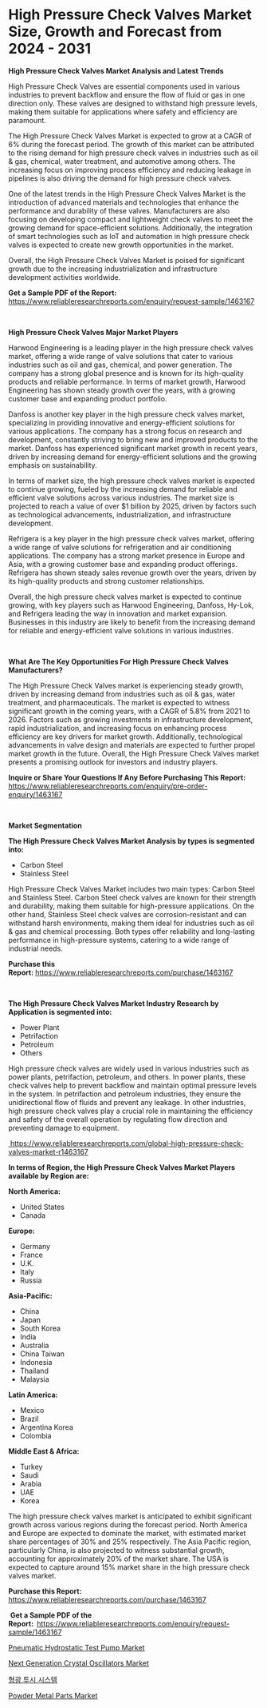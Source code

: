 <p><h1>High Pressure Check Valves Market Size, Growth and Forecast from 2024 - 2031</h1></p><p><strong>High Pressure Check Valves Market Analysis and Latest Trends</strong></p>
<p><p>High Pressure Check Valves are essential components used in various industries to prevent backflow and ensure the flow of fluid or gas in one direction only. These valves are designed to withstand high pressure levels, making them suitable for applications where safety and efficiency are paramount.</p><p>The High Pressure Check Valves Market is expected to grow at a CAGR of 6% during the forecast period. The growth of this market can be attributed to the rising demand for high pressure check valves in industries such as oil & gas, chemical, water treatment, and automotive among others. The increasing focus on improving process efficiency and reducing leakage in pipelines is also driving the demand for high pressure check valves.</p><p>One of the latest trends in the High Pressure Check Valves Market is the introduction of advanced materials and technologies that enhance the performance and durability of these valves. Manufacturers are also focusing on developing compact and lightweight check valves to meet the growing demand for space-efficient solutions. Additionally, the integration of smart technologies such as IoT and automation in high pressure check valves is expected to create new growth opportunities in the market.</p><p>Overall, the High Pressure Check Valves Market is poised for significant growth due to the increasing industrialization and infrastructure development activities worldwide.</p></p>
<p><strong>Get a Sample PDF of the Report:&nbsp;</strong> <a href="https://www.reliableresearchreports.com/enquiry/request-sample/1463167">https://www.reliableresearchreports.com/enquiry/request-sample/1463167</a></p>
<p>&nbsp;</p>
<p><strong>High Pressure Check Valves Major Market Players</strong></p>
<p><p>Harwood Engineering is a leading player in the high pressure check valves market, offering a wide range of valve solutions that cater to various industries such as oil and gas, chemical, and power generation. The company has a strong global presence and is known for its high-quality products and reliable performance. In terms of market growth, Harwood Engineering has shown steady growth over the years, with a growing customer base and expanding product portfolio.</p><p>Danfoss is another key player in the high pressure check valves market, specializing in providing innovative and energy-efficient solutions for various applications. The company has a strong focus on research and development, constantly striving to bring new and improved products to the market. Danfoss has experienced significant market growth in recent years, driven by increasing demand for energy-efficient solutions and the growing emphasis on sustainability.</p><p>In terms of market size, the high pressure check valves market is expected to continue growing, fueled by the increasing demand for reliable and efficient valve solutions across various industries. The market size is projected to reach a value of over $1 billion by 2025, driven by factors such as technological advancements, industrialization, and infrastructure development.</p><p>Refrigera is a key player in the high pressure check valves market, offering a wide range of valve solutions for refrigeration and air conditioning applications. The company has a strong market presence in Europe and Asia, with a growing customer base and expanding product offerings. Refrigera has shown steady sales revenue growth over the years, driven by its high-quality products and strong customer relationships.</p><p>Overall, the high pressure check valves market is expected to continue growing, with key players such as Harwood Engineering, Danfoss, Hy-Lok, and Refrigera leading the way in innovation and market expansion. Businesses in this industry are likely to benefit from the increasing demand for reliable and energy-efficient valve solutions in various industries.</p></p>
<p>&nbsp;</p>
<p><strong>What Are The Key Opportunities For High Pressure Check Valves Manufacturers?</strong></p>
<p><p>The High Pressure Check Valves market is experiencing steady growth, driven by increasing demand from industries such as oil & gas, water treatment, and pharmaceuticals. The market is expected to witness significant growth in the coming years, with a CAGR of 5.8% from 2021 to 2026. Factors such as growing investments in infrastructure development, rapid industrialization, and increasing focus on enhancing process efficiency are key drivers for market growth. Additionally, technological advancements in valve design and materials are expected to further propel market growth in the future. Overall, the High Pressure Check Valves market presents a promising outlook for investors and industry players.</p></p>
<p><strong>Inquire or Share Your Questions If Any Before Purchasing This Report:</strong> <a href="https://www.reliableresearchreports.com/enquiry/pre-order-enquiry/1463167">https://www.reliableresearchreports.com/enquiry/pre-order-enquiry/1463167</a></p>
<p>&nbsp;</p>
<p><strong>Market Segmentation</strong></p>
<p><strong>The High Pressure Check Valves Market Analysis by types is segmented into:</strong></p>
<p><ul><li>Carbon Steel</li><li>Stainless Steel</li></ul></p>
<p><p>High Pressure Check Valves Market includes two main types: Carbon Steel and Stainless Steel. Carbon Steel check valves are known for their strength and durability, making them suitable for high-pressure applications. On the other hand, Stainless Steel check valves are corrosion-resistant and can withstand harsh environments, making them ideal for industries such as oil & gas and chemical processing. Both types offer reliability and long-lasting performance in high-pressure systems, catering to a wide range of industrial needs.</p></p>
<p><strong>Purchase this Report:&nbsp;</strong><a href="https://www.reliableresearchreports.com/purchase/1463167">https://www.reliableresearchreports.com/purchase/1463167</a></p>
<p>&nbsp;</p>
<p><strong>The High Pressure Check Valves Market Industry Research by Application is segmented into:</strong></p>
<p><ul><li>Power Plant</li><li>Petrifaction</li><li>Petroleum</li><li>Others</li></ul></p>
<p><p>High pressure check valves are widely used in various industries such as power plants, petrifaction, petroleum, and others. In power plants, these check valves help to prevent backflow and maintain optimal pressure levels in the system. In petrifaction and petroleum industries, they ensure the unidirectional flow of fluids and prevent any leakage. In other industries, high pressure check valves play a crucial role in maintaining the efficiency and safety of the overall operation by regulating flow direction and preventing damage to equipment.</p></p>
<p><a href="https://www.reliableresearchreports.com/global-high-pressure-check-valves-market-r1463167">&nbsp;https://www.reliableresearchreports.com/global-high-pressure-check-valves-market-r1463167</a></p>
<p><strong>In terms of Region, the High Pressure Check Valves Market Players available by Region are:</strong></p>
<p>
    <p> <strong> North America: </strong>
        <ul>
            <li>United States</li>
            <li>Canada</li>
        </ul>
        </p> 
    <p> <strong> Europe: </strong>
        <ul>
            <li>Germany</li>
            <li>France</li>
            <li>U.K.</li>
            <li>Italy</li>
            <li>Russia</li>
        </ul>
        </p> 
    <p> <strong> Asia-Pacific: </strong>
        <ul>
            <li>China</li>
            <li>Japan</li>
            <li>South Korea</li>
            <li>India</li>
            <li>Australia</li>
            <li>China Taiwan</li>
            <li>Indonesia</li>
            <li>Thailand</li>
            <li>Malaysia</li>
        </ul>
        </p> 
    <p> <strong> Latin America: </strong>
        <ul>
            <li>Mexico</li>
            <li>Brazil</li>
            <li>Argentina Korea</li>
            <li>Colombia</li>
        </ul>
        </p> 
    <p> <strong> Middle East & Africa: </strong>
        <ul>
            <li>Turkey</li>
            <li>Saudi</li>
            <li>Arabia</li>
            <li>UAE</li>
            <li>Korea</li>
        </ul>
    </p>
    </p>
<p><p>The high pressure check valves market is anticipated to exhibit significant growth across various regions during the forecast period. North America and Europe are expected to dominate the market, with estimated market share percentages of 30% and 25% respectively. The Asia Pacific region, particularly China, is also projected to witness substantial growth, accounting for approximately 20% of the market share. The USA is expected to capture around 15% market share in the high pressure check valves market.</p></p>
<p><strong>Purchase this Report: </strong><a href="https://www.reliableresearchreports.com/purchase/1463167">https://www.reliableresearchreports.com/purchase/1463167</a></p>
<p>&nbsp;<strong>Get a Sample PDF of the Report:&nbsp;&nbsp;</strong><a href="https://www.reliableresearchreports.com/enquiry/request-sample/1463167">https://www.reliableresearchreports.com/enquiry/request-sample/1463167</a></p>
<p><strong></strong></p>
<p><p><a href="https://github.com/RickHolmes3/Market-Research-Report-List-4/blob/main/pneumatic-hydrostatic-test-pump-market.md">Pneumatic Hydrostatic Test Pump Market</a></p><p><a href="https://www.linkedin.com/pulse/next-generation-crystal-oscillators-market-research-qfuvc?trackingId=g%2BmzGfiuMqVE1dlxajgm3w%3D%3D">Next Generation Crystal Oscillators Market</a></p><p><a href="https://github.com/crfsywufhm81415/Market-Research-Report-List-1/blob/main/260971640280.md">형광 투시 시스템</a></p><p><a href="https://www.linkedin.com/pulse/powder-metal-parts-market-size-share-global-analysis-mt8xf?trackingId=pv%2FEBJlpo5wkwFCvmhcvEA%3D%3D">Powder Metal Parts Market</a></p></p>